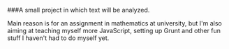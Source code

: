 ###A small project in which text will be analyzed.

Main reason is for an assignment in mathematics at university, but I'm also aiming at teaching myself more JavaScript, setting up Grunt and other fun stuff I haven't had to do myself yet.
